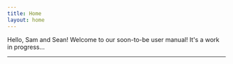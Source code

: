 ```yaml
---
title: Home
layout: home
---
```


Hello, Sam and Sean! Welcome to our soon-to-be user manual! It's a work in progress...

----

[^1]: [It can take up to 10 minutes for changes to your site to publish after you push the changes to GitHub](https://docs.github.com/en/pages/setting-up-a-github-pages-site-with-jekyll/creating-a-github-pages-site-with-jekyll#creating-your-site).
[Text in square brackets, link in parentheses](https://github.com/RZhangBCIT/VIFF)
